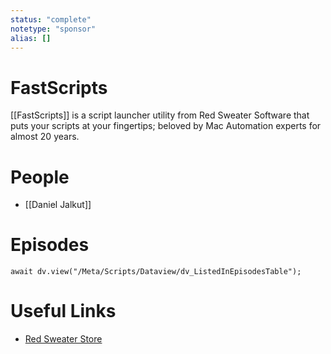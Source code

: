 ```yaml
---
status: "complete"
notetype: "sponsor"
alias: []
---
```

# FastScripts
[[FastScripts]] is a script launcher utility from Red Sweater Software that puts your scripts at your fingertips; beloved by Mac Automation experts for almost 20 years.

# People
- [[Daniel Jalkut]]

# Episodes
```dataviewjs
await dv.view("/Meta/Scripts/Dataview/dv_ListedInEpisodesTable");
```
# Useful Links
- [Red Sweater Store](http://fastscripts.app/auto)